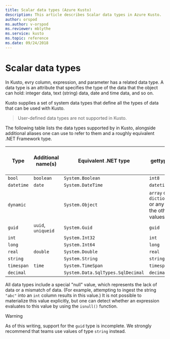 ```yaml
---
title: Scalar data types (Azure Kusto)
description: This article describes Scalar data types in Azure Kusto.
author: orspod
ms.author: v-orspod
ms.reviewer: mblythe
ms.service: kusto
ms.topic: reference
ms.date: 09/24/2018
---
```

# Scalar data types

In Kusto, evry column, expression, and parameter has a related data type.
A data type is an attribute that specifies the type of the data that the
object can hold: integer data, text (string) data, date and time data, and so on.

Kusto supplies a set of system data types that define all the types of data
that can be used with Kusto.

> User-defined data types are not supported in Kusto.

The following table lists the data types supported by in Kusto, alongside
additional aliases one can use to refer to them and a roughly equivalent
.NET Framework type.

| Type       | Additional name(s)   | Equivalent .NET type              | gettype()   |Storage Type (internal name)|
| ---------- | -------------------- | --------------------------------- | ----------- |----------------------------|
| `bool`     | `boolean`            | `System.Boolean`                  | `int8`      |`I8`                        |
| `datetime` | `date`               | `System.DateTime`                 | `datetime`  |`DateTime`                  |
| `dynamic`  |                      | `System.Object`                   | `array` or `dictionary` or any of the other values |`Dynamic`|
| `guid`     | `uuid`, `uniqueid`   | `System.Guid`                     | `guid`      |`UniqueId`                  |
| `int`      |                      | `System.Int32`                    | `int`       |`I32`                       |
| `long`     |                      | `System.Int64`                    | `long`      |`I64`                       |
| `real`     | `double`             | `System.Double`                   | `real`      |`R64`                       |
| `string`   |                      | `System.String`                   | `string`    |`StringBuffer`              |
| `timespan` | `time`               | `System.TimeSpan`                 | `timespan`  |`TimeSpan`                  |
| `decimal`  |                      | `System.Data.SqlTypes.SqlDecimal` | `decimal`   | `Decimal`                  |

All data types include a special "null" value, which represents the lack of data
or a mismatch of data. (For example, attempting to ingest the string `"abc"`
into an `int` column results in this value.)
It is not possible to materialize this value explicitly, but one can detect
whether an expression evaluates to this value by using the `isnull()` function.

> [!WARNING]
> As of this writing, support for the `guid` type is
> incomplete. We strongly recommend that teams use values of type `string`
> instead.